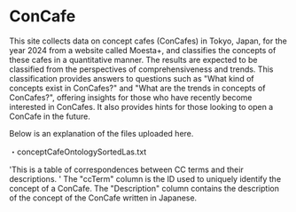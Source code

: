 # ConCafe
This site collects data on concept cafes (ConCafes) in Tokyo, Japan, for the year 2024 from a website called Moesta+, and classifies the concepts of these cafes in a quantitative manner. The results are expected to be classified from the perspectives of comprehensiveness and trends. This classification provides answers to questions such as "What kind of concepts exist in ConCafes?" and "What are the trends in concepts of ConCafes?", offering insights for those who have recently become interested in ConCafes. It also provides hints for those looking to open a ConCafe in the future.

Below is an explanation of the files uploaded here.

・conceptCafeOntologySortedLas.txt<p>
'This is a table of correspondences between CC terms and their descriptions. '
The "ccTerm" column is the ID used to uniquely identify the concept of a ConCafe.
The "Description" column contains the description of the concept of the ConCafe written in Japanese.
